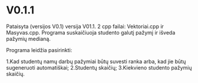 # V0.1.1
Pataisyta (versijos V0.1) versija V01.1.
2 cpp failai: Vektoriai.cpp ir Masyvas.cpp.
Programa suskaičiuoja studento galutį pažymį ir išveda pažymių medianą.

Programa leidžia pasirinkti:

1.Kad studentų namų darbų pažymiai būtų suvesti ranka arba, kad jie būtų sugeneruoti automatiškai;
2.Studentų skaičių;
3.Kiekvieno studento pažymių skaičių.

